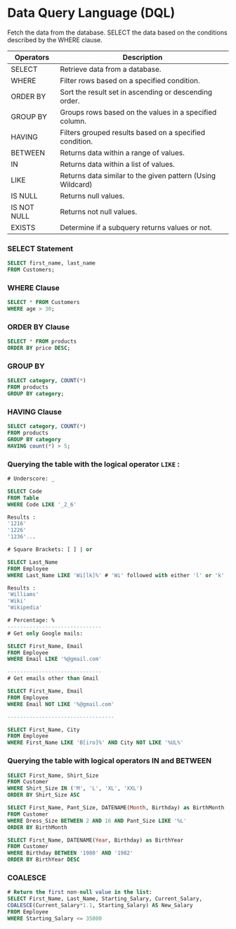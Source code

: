 # **Data Query Language (DQL)**

Fetch the data from the database. SELECT the data based on the conditions described by the WHERE clause.

Operators | Description
--- | ---
SELECT | Retrieve data from a database.
WHERE | Filter rows based on a specified condition.
ORDER BY | Sort the result set in ascending or descending order.
GROUP BY | Groups rows based on the values in a specified column.
HAVING | Filters grouped results based on a specified condition.
BETWEEN | Returns data within a range of values.
IN | Returns data within a list of values.
LIKE | Returns data similar to the given pattern (Using Wildcard)
IS NULL | Returns null values.
IS NOT NULL | Returns not null values.
EXISTS | Determine if a subquery returns values or not.

### **SELECT Statement**

```sql
SELECT first_name, last_name
FROM Customers;
```

### **WHERE Clause**

```sql
SELECT * FROM Customers
WHERE age > 30;
```

### **ORDER BY Clause**

```sql
SELECT * FROM products
ORDER BY price DESC;
```

### **GROUP BY**

```sql
SELECT category, COUNT(*)
FROM products
GROUP BY category;
```

### **HAVING Clause**

```sql
SELECT category, COUNT(*)
FROM products
GROUP BY category
HAVING count(*) > 5;
```    

### Querying the table with the logical operator `LIKE` :
```sql
# Underscore: _

SELECT Code
FROM Table
WHERE Code LIKE '_2_6'

Results :
'1216'
'1226'
'1236'...
```

```sql
# Square Brackets: [ ] | or

SELECT Last_Name 
FROM Employee
WHERE Last_Name LIKE 'Wi[lk]%' # 'Wi' followed with either 'l' or 'k'

Results :
'Williams'
'Wiki'
'Wikipedia'
```

```sql
# Percentage: %  
------------------------------
# Get only Google mails:

SELECT First_Name, Email 
FROM Employee
WHERE Email LIKE '%@gmail.com'

------------------------------
# Get emails other than Gmail

SELECT First_Name, Email
FROM Employee
WHERE Email NOT LIKE '%@gmail.com' 

----------------------------------

SELECT First_Name, City
FROM Employee
WHERE First_Name LIKE 'B[iro]%' AND City NOT LIKE '%UL%'
```

### Querying the table with logical operators IN and BETWEEN

```sql
SELECT First_Name, Shirt_Size 
FROM Customer
WHERE Shirt_Size IN ('M', 'L', 'XL', 'XXL')
ORDER BY Shirt_Size ASC
```

```sql
SELECT First_Name, Pant_Size, DATENAME(Month, Birthday) as BirthMonth 
FROM Customer
WHERE Dress_Size BETWEEN 2 AND 16 AND Pant_Size LIKE '%L'
ORDER BY BirthMonth
```

```sql
SELECT First_Name, DATENAME(Year, Birthday) as BirthYear 
FROM Customer
WHERE Birthday BETWEEN '1980' AND '1982'
ORDER BY BirthYear DESC
```

### **COALESCE**

```sql
# Return the first non-null value in the list:
SELECT First_Name, Last_Name, Starting_Salary, Current_Salary, 
COALESCE(Current_Salary*1.1, Starting_Salary) AS New_Salary 
FROM Employee
WHERE Starting_Salary <= 35000
```
